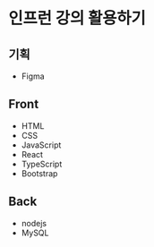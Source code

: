 # 인프런 강의 활용하기

## 기획

- Figma


## Front

- HTML
- CSS
- JavaScript
- React
- TypeScript
- Bootstrap

## Back

- nodejs
- MySQL